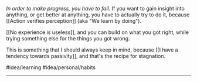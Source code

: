 *In order to make progress, you have to fail.* If you want to gain insight into anything, or get better at anything, you have to actually try to do it, because [[Action verifies perception]] (aka "We learn by doing").

[[No experience is useless]], and you can build on what you got right, while trying something else for the things you got wrong. 

This is something that I should always keep in mind, because [[I have a tendency towards passivity]], and that's the recipe for stagnation. 

#idea/learning 
#idea/personal/habits 

---
